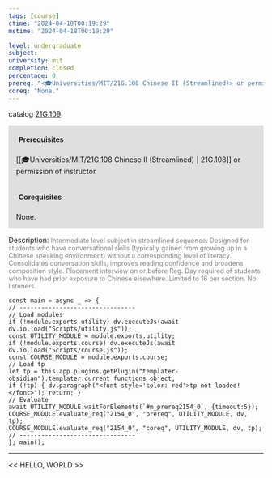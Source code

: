 ```yaml
---
tags: [course]
ctime: "2024-04-18T00:19:29"
mstime: "2024-04-18T00:19:29"

level: undergraduate
subject: 
university: mit
completion: closed
percentage: 0
prereq: "<🎓Universities/MIT/21G.108 Chinese II (Streamlined)> or permission of instructor"
coreq: "None."
---
```


catalog [21G.109](http://student.mit.edu/catalog/m21Gb.html#21G.109)

<span style="display: block; padding: 15px; background-color: rgb(100, 100, 100, 0.2);"><font id="m_prereq2154_0" style="display: block; font-family: Arial, sans-serif; font-weight: bold; padding: 5px">Prerequisites</font><br><span id="prereq2154_0">[[🎓Universities/MIT/21G.108 Chinese II (Streamlined) | 21G.108]] or permission of instructor</span></span>
<span style="display: block; padding: 15px; background-color: rgb(100, 100, 100, 0.2);"><font id="m_coreq2154_0" style="display: block; font-family: Arial, sans-serif; font-weight: bold; padding: 5px">Corequisites</font><br><span id="coreq2154_0">None.</span></span>

<font style="">Description:</font>
<font style="color: grey; font-size: 0.8rem;">Intermediate level subject in streamlined sequence. Designed for students who have conversational skills (typically gained from growing up in a Chinese speaking environment) without a corresponding level of literacy. Consolidates conversation skills, improves reading confidence and broadens composition style. Placement interview on or before Reg. Day required of students who have had prior exposure to Chinese elsewhere. Limited to 16 per section. No listeners.</font>

```dataviewjs
const main = async _ => {
// --------------------------------
// Load modules
if (!module.exports.utility) dv.executeJs(await dv.io.load("Scripts/utility.js"));
const UTILITY_MODULE = module.exports.utility;
if (!module.exports.course) dv.executeJs(await dv.io.load("Scripts/course.js"));
const COURSE_MODULE = module.exports.course;
// Load tp
let tp = this.app.plugins.getPlugin("templater-obsidian").templater.current_functions_object;
if (!tp) { dv.paragraph("<font style='color: red'>tp not loaded!</font>"); return; }
// Evaluate
await UTILITY_MODULE.waitForElements(`#m_prereq2154_0`, {timeout:5});
COURSE_MODULE.evaluate_req("2154_0", "prereq", UTILITY_MODULE, dv, tp);
COURSE_MODULE.evaluate_req("2154_0", "coreq", UTILITY_MODULE, dv, tp);
// --------------------------------
}; main();
```

---

<< HELLO, WORLD >>
